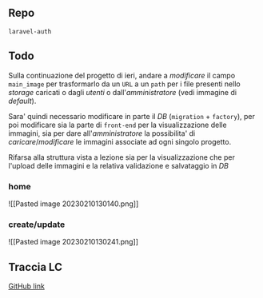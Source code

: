 ## Repo
`laravel-auth`

## Todo
Sulla continuazione del progetto di ieri, andare a *modificare* il campo `main_image` per trasformarlo da un `URL` a un `path` per i file presenti nello *storage* caricati o dagli *utenti* o dall'*amministratore* (vedi immagine di *default*).

Sara' quindi necessario modificare in parte il *DB* (`migration` + `factory`), per poi modificare sia la parte di `front-end` per la visualizzazione delle immagini, sia per dare all'*amministratore* la possibilita' di *caricare*/*modificare* le immagini associate ad ogni singolo progetto.

Rifarsa alla struttura vista a lezione sia per la visualizzazione che per l'upload delle immagini e la relativa validazione e salvataggio in *DB*

### home
![[Pasted image 20230210130140.png]]

### create/update
![[Pasted image 20230210130241.png]]

## Traccia LC
[GitHub link](https://github.com/Guybrush3791/laravel-auth-lc)